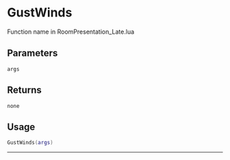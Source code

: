 # GustWinds
Function name in RoomPresentation_Late.lua
## Parameters
`args`
## Returns
`none`
## Usage
```lua
GustWinds(args)
```
---
